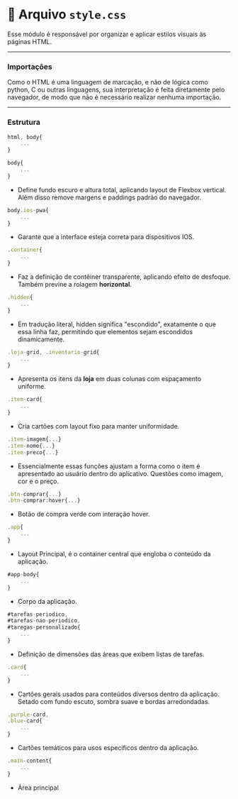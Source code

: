 # 📄 Arquivo `style.css`

Esse módulo é responsável por organizar e aplicar estilos visuais às páginas HTML.

---

### Importações

Como o HTML é uma linguagem de marcação, e não de lógica como python, C ou outras linguagens, sua interpretação é feita diretamente pelo navegador, de modo que não é necessário realizar nenhuma importação.

---

### Estrutura
```js
html, body{
    ...
}

body{
    ...
}
```
* Define fundo escuro e altura total, aplicando layout de Flexbox vertical. Além disso remove margens e paddings padrão do navegador.


```js
body.ios-pwa{
    ...
}
```
* Garante que a interface esteja correta para dispositivos IOS.


```js
.container{
    ...
}
```

* Faz a definição de contêiner transparente, aplicando efeito de desfoque. Também previne a rolagem **horizontal**.

```js
.hidden{
    ...
}
```
* Em tradução literal, hidden significa "escondido", exatamente o que essa linha faz, permitindo que elementos sejam escondidos dinamicamente.


```js
.loja-grid, .inventario-grid{
    ...
}
```

* Apresenta os itens da **loja** em duas colunas com espaçamento uniforme.


```js
.item-card{
    ...
}
```
* Cria cartões com layout fixo para manter uniformidade.


```js
.item-imagem{...}
.item-nome{...}
.item-preco{...}
```
* Essencialmente essas funções ajustam a forma como o item é apresentado ao usuário dentro do aplicativo. Questões como imagem, cor e o preço.


```js
.btn-comprar{...}
.btn-comprar:hover{...}
```

* Botão de compra verde com interação hover.

```js
.app{
    ...
}
```

* Layout Principal, é o container central que engloba o conteúdo da aplicação.


```js
#app-body{
    ...
}
```

* Corpo da aplicação.


```js
#tarefas-periodico,
#tarefas-nao-periodico,
#taregas-personalizado{
    ...
}
```

* Definição de dimensões das áreas que exibem listas de tarefas.


```js
.card{
    ...
}
```

* Cartões gerais usados para conteúdos diversos dentro da aplicação. Setado com fundo escuto, sombra suave e bordas arredondadas.


```js
.purple-card,
.blue-card{
    ...
}
```

* Cartões temáticos para usos específicos dentro da aplicação.


```js
.main-content{
    ...
}
```

* Área principal